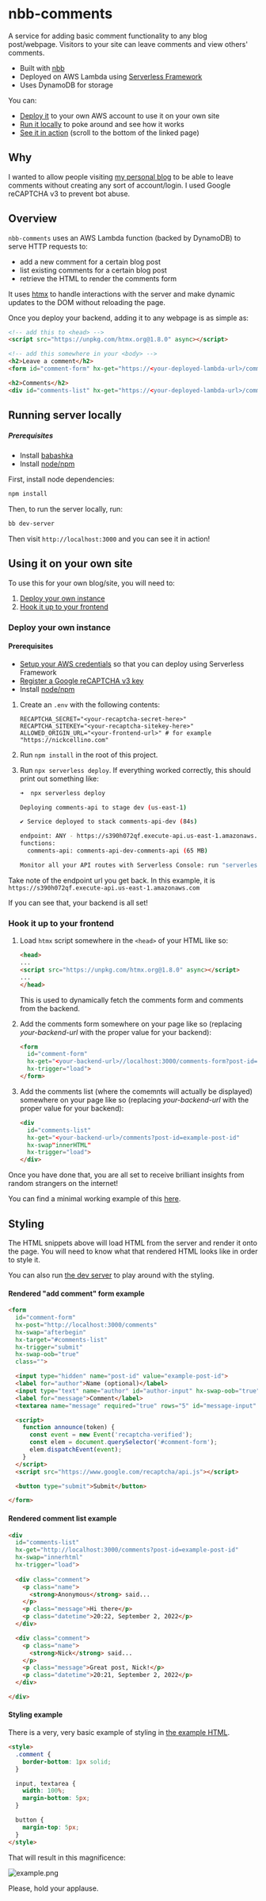 # nbb-comments

A service for adding basic comment functionality to any blog post/webpage. Visitors to your site can leave comments and view others' comments.

- Built with [nbb](https://github.com/babashka/nbb)
- Deployed on AWS Lambda using [Serverless Framework](https://www.serverless.com/)
- Uses DynamoDB for storage

You can:
- [Deploy it](#using-it-on-your-own-site) to your own AWS account to use it on your own site
- [Run it locally](#running-server-locally) to poke around and see how it works
- [See it in action](https://nickcellino.com/blog/2022-08-07-clojure-bandits.html) (scroll to the bottom of the linked page)

## Why

I wanted to allow people visiting [my personal blog](https://nickcellino.com) to be able to leave comments without creating any sort of account/login. I used Google reCAPTCHA v3 to prevent bot abuse.

## Overview

`nbb-comments` uses an AWS Lambda function (backed by DynamoDB) to serve HTTP requests to:
- add a new comment for a certain blog post
- list existing comments for a certain blog post
- retrieve the HTML to render the comments form

It uses [htmx](https://htmx.org/) to handle interactions with the server and make dynamic updates to the DOM without reloading the page.

Once you deploy your backend, adding it to any webpage is as simple as:
```html
<!-- add this to <head> -->
<script src="https://unpkg.com/htmx.org@1.8.0" async></script>

<!-- add this somewhere in your <body> -->
<h2>Leave a comment</h2>
<form id="comment-form" hx-get="https://<your-deployed-lambda-url>/comments-form?post-id=example-post-id" hx-trigger="load"></form>

<h2>Comments</h2>
<div id="comments-list" hx-get="https://<your-deployed-lambda-url>/comments?post-id=example-post-id" hx-swap"innerHTML" hx-trigger="load"></div>
```

## Running server locally

##### Prerequisites
- Install [babashka](https://babashka.org/)
- Install [node/npm](https://nodejs.org/en/download/)

First, install node dependencies:
```bash
npm install
```

Then, to run the server locally, run:
```bash
bb dev-server
```

Then visit `http://localhost:3000` and you can see it in action!

## Using it on your own site

To use this for your own blog/site, you will need to:

1. [Deploy your own instance](#deploy-your-own-instance)
2. [Hook it up to your frontend](#hook-it-up-to-your-frontend)

### Deploy your own instance

#### Prerequisites
- [Setup your AWS credentials](https://www.serverless.com/framework/docs/providers/aws/guide/credentials) so that you can deploy using Serverless Framework 
- [Register a Google reCAPTCHA v3 key](https://www.google.com/recaptcha/admin/create)
- Install [node/npm](https://nodejs.org/en/download/)

1. Create an `.env` with the following contents:

    ```
    RECAPTCHA_SECRET="<your-recaptcha-secret-here>"
    RECAPTCHA_SITEKEY="<your-recaptcha-sitekey-here>"
    ALLOWED_ORIGIN_URL="<your-frontend-url>" # for example "https://nickcellino.com"
    ```

2. Run `npm install` in the root of this project.

3. Run `npx serverless deploy`. If everything worked correctly, this should print out something like:
    ```bash
    ➜  npx serverless deploy

    Deploying comments-api to stage dev (us-east-1)

    ✔ Service deployed to stack comments-api-dev (84s)

    endpoint: ANY - https://s390h072qf.execute-api.us-east-1.amazonaws.com/{proxy+}
    functions:
      comments-api: comments-api-dev-comments-api (65 MB)

    Monitor all your API routes with Serverless Console: run "serverless --console"
    ```

Take note of the endpoint url you get back. In this example, it is `https://s390h072qf.execute-api.us-east-1.amazonaws.com`

If you can see that, your backend is all set!

### Hook it up to your frontend

1. Load `htmx` script somewhere in the `<head>` of your HTML like so:
    ```html
    <head>
    ...
    <script src="https://unpkg.com/htmx.org@1.8.0" async></script>
    ...
    </head>
    ```
    This is used to dynamically fetch the comments form and comments from the backend.

2. Add the comments form somewhere on your page like so (replacing *your-backend-url* with the proper value for your backend):
    ```html
    <form
      id="comment-form"
      hx-get="<your-backend-url>//localhost:3000/comments-form?post-id=example-post-id"
      hx-trigger="load">
    </form>
    ```

3. Add the comments list (where the comemnts will actually be displayed) somewhere on your page like so (replacing *your-backend-url* with the proper value for your backend):
    ```html
    <div
      id="comments-list"
      hx-get="<your-backend-url>/comments?post-id=example-post-id"
      hx-swap"innerHTML"
      hx-trigger="load">
    </div>
    ```

Once you have done that, you are all set to receive brilliant insights from random strangers on the internet!

You can find a minimal working example of this [here](./src/dev/index.html).

## Styling

The HTML snippets above will load HTML from the server and render it onto the page.
You will need to know what that rendered HTML looks like in order to style it.

You can also run [the dev server](#running-server-locally) to play around with the styling.

#### Rendered "add comment" form example

```html
<form
  id="comment-form"
  hx-post="http://localhost:3000/comments"
  hx-swap="afterbegin"
  hx-target="#comments-list"
  hx-trigger="submit"
  hx-swap-oob="true"
  class="">

  <input type="hidden" name="post-id" value="example-post-id">
  <label for="author">Name (optional)</label>
  <input type="text" name="author" id="author-input" hx-swap-oob="true">
  <label for="message">Comment</label>
  <textarea name="message" required="true" rows="5" id="message-input" hx-swap-oob="true"></textarea>

  <script>
    function announce(token) {
      const event = new Event('recaptcha-verified');
      const elem = document.querySelector('#comment-form');
      elem.dispatchEvent(event);
    }
  </script>
  <script src="https://www.google.com/recaptcha/api.js"></script>

  <button type="submit">Submit</button>

</form>
```

#### Rendered comment list example

```html
<div
  id="comments-list"
  hx-get="http://localhost:3000/comments?post-id=example-post-id"
  hx-swap="innerhtml"
  hx-trigger="load">
 
  <div class="comment">
    <p class="name">
      <strong>Anonymous</strong> said...
    </p>
    <p class="message">Hi there</p>
    <p class="datetime">20:22, September 2, 2022</p>
  </div>

  <div class="comment">
    <p class="name">
      <strong>Nick</strong> said...
    </p>
    <p class="message">Great post, Nick!</p>
    <p class="datetime">20:21, September 2, 2022</p>
  </div>

</div>
```

#### Styling example

There is a very, very basic example of styling in [the example HTML](./src/dev/index.html).

```html
<style>
  .comment {
    border-bottom: 1px solid;
  }

  input, textarea {
    width: 100%;
    margin-bottom: 5px;
  }

  button {
    margin-top: 5px;
  }
</style>
```

That will result in this magnificence:

![example.png](./example.png)

Please, hold your applause.
